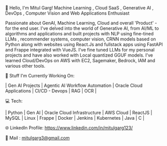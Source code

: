 👋 Hello, I'm Mitul Garg!
Machine Learning , Cloud SaaS , Generative AI , DevOps , Computer Vision and Web Applications Enthusiast 

Passionate about GenAI, Machine Learning, Cloud and overall 'Product' - for the end user. 
I've delved into the world of Generative AI, from AI/ML  to algorithms and applications and built projects with NLP using fine-tined LLMs , recommender systems, computer vision, CRNN models based on Python along with websites using React.Js and fullstack apps using FastAPI and Frappe integrated with VueJS. I've fine tuned LLMs for my personal projects and have also worked with Local quantized GGUF models. I've learned Cloud/DevOps on AWS with EC2, Sagemaker, Bedrock, IAM and various other tools. 

🔭 Stuff I'm Currently Working On:

| Gen AI Projects | Agentic AI Workflow Automation | Oracle Cloud Applications | CI/CD - Devops | RAG | OCR |

💻 Tech:

| Python | Gen AI | Oracle Cloud Infrastructure | AWS Cloud | ReactJS | MySQL | Linux | Frappe | Docker | Jenkins | Kubernetes | Java | C | 

🌐 LinkedIn Profile:
https://www.linkedin.com/in/mitulgarg123/

📧 Mail :
mitulgarg3@gmail.com
